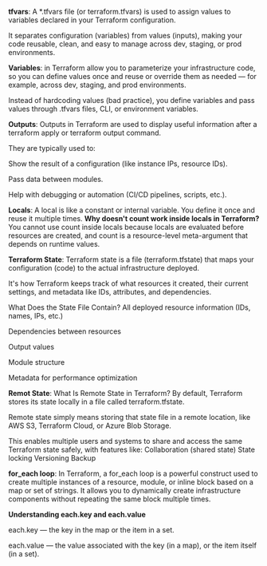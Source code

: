 **tfvars**: A *.tfvars file (or terraform.tfvars) is used to assign values to variables declared in your Terraform configuration.

It separates configuration (variables) from values (inputs), making your code reusable, clean, and easy to manage across dev, staging, or prod environments.

**Variables**: in Terraform allow you to parameterize your infrastructure code, so you can define values once and reuse or override them as needed — for example, across dev, staging, and prod environments.

Instead of hardcoding values (bad practice), you define variables and pass values through .tfvars files, CLI, or environment variables.

**Outputs**: Outputs in Terraform are used to display useful information after a terraform apply or terraform output command.

They are typically used to:

Show the result of a configuration (like instance IPs, resource IDs).

Pass data between modules.

Help with debugging or automation (CI/CD pipelines, scripts, etc.).

**Locals**: A local is like a constant or internal variable. You define it once and reuse it multiple times.
**Why doesn't count work inside locals in Terraform?**
You cannot use count inside locals because locals are evaluated before resources are created, and count is a resource-level meta-argument that depends on runtime values.

**Terraform State**: Terraform state is a file (terraform.tfstate) that maps your configuration (code) to the actual infrastructure deployed.

It's how Terraform keeps track of what resources it created, their current settings, and metadata like IDs, attributes, and dependencies.

What Does the State File Contain?
All deployed resource information (IDs, names, IPs, etc.)

Dependencies between resources

Output values

Module structure

Metadata for performance optimization

**Remot State**:
What Is Remote State in Terraform?
By default, Terraform stores its state locally in a file called terraform.tfstate.

Remote state simply means storing that state file in a remote location, like AWS S3, Terraform Cloud, or Azure Blob Storage.

This enables multiple users and systems to share and access the same Terraform state safely, with features like:
Collaboration (shared state)
State locking
Versioning
Backup

**for_each loop**: In Terraform, a for_each loop is a powerful construct used to create multiple instances of a resource, module, or inline block based on a map or set of strings. It allows you to dynamically create infrastructure components without repeating the same block multiple times.

**Understanding each.key and each.value**

each.key — the key in the map or the item in a set.

each.value — the value associated with the key (in a map), or the item itself (in a set).





